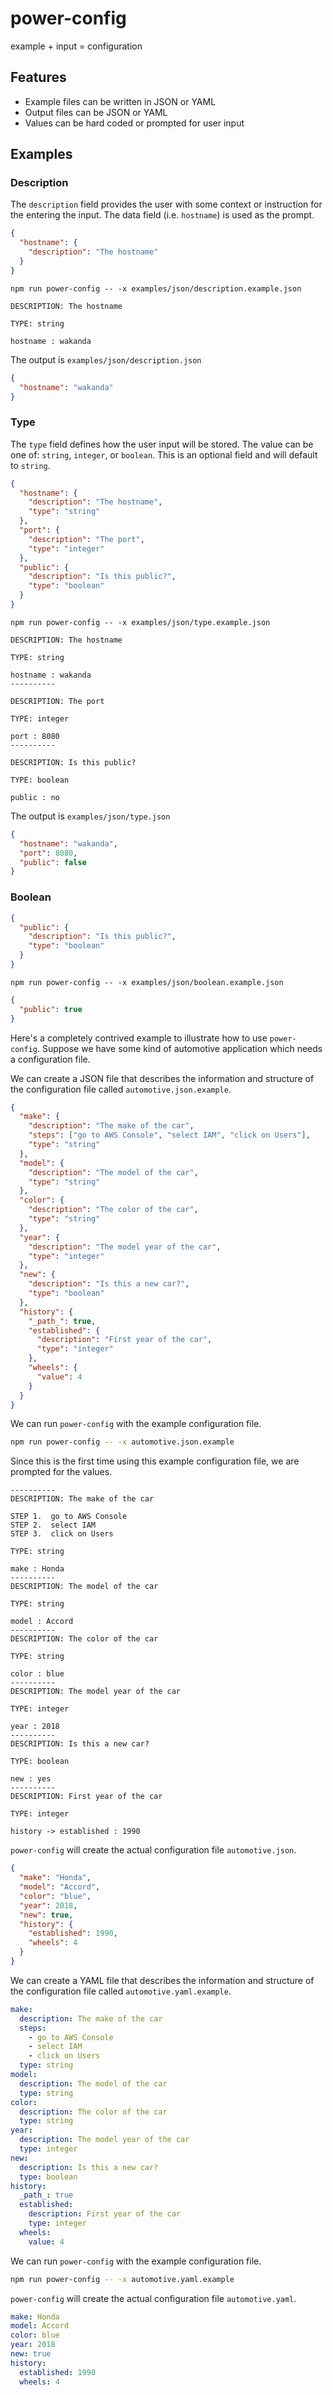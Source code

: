 # power-config

example + input = configuration

## Features

* Example files can be written in JSON or YAML
* Output files can be JSON or YAML
* Values can be hard coded or prompted for user input

## Examples

### Description

The `description` field provides the user with some context or instruction for the entering the input. The data field (i.e. `hostname`) is used as the prompt.

```json
{
  "hostname": {
    "description": "The hostname"
  }
}
```

`npm run power-config -- -x examples/json/description.example.json`

```text
DESCRIPTION: The hostname

TYPE: string

hostname : wakanda
```

The output is `examples/json/description.json`

```json
{
  "hostname": "wakanda"
}
```

### Type

The `type` field defines how the user input will be stored. The value can be one of: `string`, `integer`, or `boolean`. This is an optional field and will default to `string`.

```json
{
  "hostname": {
    "description": "The hostname",
    "type": "string"
  },
  "port": {
    "description": "The port",
    "type": "integer"
  },
  "public": {
    "description": "Is this public?",
    "type": "boolean"
  }
}
```

`npm run power-config -- -x examples/json/type.example.json`

```text
DESCRIPTION: The hostname

TYPE: string

hostname : wakanda
----------

DESCRIPTION: The port

TYPE: integer

port : 8080
----------

DESCRIPTION: Is this public?

TYPE: boolean

public : no
```

The output is `examples/json/type.json`

```json
{
  "hostname": "wakanda",
  "port": 8080,
  "public": false
}
```

### Boolean

```json
{
  "public": {
    "description": "Is this public?",
    "type": "boolean"
  }
}
```

`npm run power-config -- -x examples/json/boolean.example.json`

```json
{
  "public": true
}
```

Here's a completely contrived example to illustrate how to use `power-config`. Suppose we have some kind of automotive application which needs a configuration file.

We can create a JSON file that describes the information and structure of the configuration file called `automotive.json.example`.

```json
{
  "make": {
    "description": "The make of the car",
    "steps": ["go to AWS Console", "select IAM", "click on Users"],
    "type": "string"
  },
  "model": {
    "description": "The model of the car",
    "type": "string"
  },
  "color": {
    "description": "The color of the car",
    "type": "string"
  },
  "year": {
    "description": "The model year of the car",
    "type": "integer"
  },
  "new": {
    "description": "Is this a new car?",
    "type": "boolean"
  },
  "history": {
    "_path_": true,
    "established": {
      "description": "First year of the car",
      "type": "integer"
    },
    "wheels": {
      "value": 4
    }
  }
}
```

We can run `power-config` with the example configuration file.

```bash
npm run power-config -- -x automotive.json.example
```

Since this is the first time using this example configuration file, we are prompted for the values.

```text
----------
DESCRIPTION: The make of the car

STEP 1.  go to AWS Console
STEP 2.  select IAM
STEP 3.  click on Users

TYPE: string

make : Honda
----------
DESCRIPTION: The model of the car

TYPE: string

model : Accord
----------
DESCRIPTION: The color of the car

TYPE: string

color : blue
----------
DESCRIPTION: The model year of the car

TYPE: integer

year : 2018
----------
DESCRIPTION: Is this a new car?

TYPE: boolean

new : yes
----------
DESCRIPTION: First year of the car

TYPE: integer

history -> established : 1990
```

`power-config` will create the actual configuration file `automotive.json`.

```json
{
  "make": "Honda",
  "model": "Accord",
  "color": "blue",
  "year": 2018,
  "new": true,
  "history": {
    "established": 1990,
    "wheels": 4
  }
}
```

We can create a YAML file that describes the information and structure of the configuration file called `automotive.yaml.example`.

```yaml
make:
  description: The make of the car
  steps:
    - go to AWS Console
    - select IAM
    - click on Users
  type: string
model:
  description: The model of the car
  type: string
color:
  description: The color of the car
  type: string
year:
  description: The model year of the car
  type: integer
new:
  description: Is this a new car?
  type: boolean
history:
  _path_: true
  established:
    description: First year of the car
    type: integer
  wheels:
    value: 4
```

We can run `power-config` with the example configuration file.

```bash
npm run power-config -- -x automotive.yaml.example
```

`power-config` will create the actual configuration file `automotive.yaml`.

```yaml
make: Honda
model: Accord
color: blue
year: 2018
new: true
history:
  established: 1990
  wheels: 4
```
